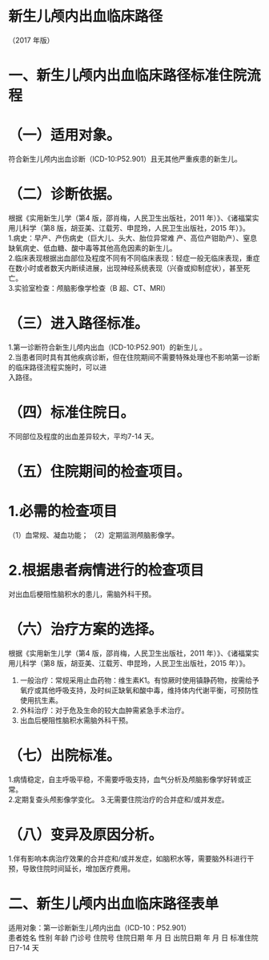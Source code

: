 # 新生儿颅内出血临床路径  
（2017 年版）  
# 一、新生儿颅内出血临床路径标准住院流程  
# （一）适用对象。  
符合新生儿颅内出血诊断（ICD-10:P52.901）且无其他严重疾患的新生儿。  
# （二）诊断依据。  
根据《实用新生儿学（第4 版，邵肖梅，人民卫生出版社，2011 年）》、《诸福棠实用儿科学（第8 版，胡亚美、江载芳、申昆玲，人民卫生出版社，2015 年）》。  
1.病史：早产、产伤病史（巨大儿、头大、胎位异常难 产、高位产钳助产）、窒息缺氧病史、低血糖、酸中毒等其他高危因素的新生儿。  
2.临床表现根据出血部位及程度不同有不同临床表现：轻症一般无临床表现，重症在数小时或者数天内断续进展，出现神经系统表现（兴奋或抑制症状），甚至死亡。  
3.实验室检查：颅脑影像学检查（B 超、CT、MRI）  
# （三）进入路径标准。  
1.第一诊断符合新生儿颅内出血（ICD-10:P52.901）的新生儿 。  
2.当患者同时具有其他疾病诊断，但在住院期间不需要特殊处理也不影响第一诊断的临床路径流程实施时，可以进  
入路径。  
# （四）标准住院日。  
不同部位及程度的出血差异较大，平均7-14 天。  
# （五）住院期间的检查项目。  
# 1.必需的检查项目  
（1）血常规、凝血功能； （2）定期监测颅脑影像学。  
# 2.根据患者病情进行的检查项目  
对出血后梗阻性脑积水的患儿，需脑外科干预。  
# （六）治疗方案的选择。  
根据《实用新生儿学（第4 版，邵肖梅，人民卫生出版社，2011 年）》、《诸福棠实用儿科学（第8 版，胡亚美、江载芳、申昆玲，人民卫生出版社，2015 年）》。  
1. 一般治疗：常规采用止血药物：维生素K1。有惊厥时使用镇静药物，按需给予氧疗或其他呼吸支持，及时纠正缺氧和酸中毒，维持体内代谢平衡，可预防性使用抗生素。  
2. 外科治疗：对于危及生命的较大血肿需紧急手术治疗。  
3. 出血后梗阻性脑积水需脑外科干预。  
# （七）出院标准。  
1.病情稳定，自主呼吸平稳，不需要呼吸支持，血气分析及颅脑影像学好转或正常。  
2.定期复查头颅影像学变化。  3.无需要住院治疗的合并症和/或并发症。  
# （八）变异及原因分析。  
1.伴有影响本病治疗效果的合并症和/或并发症，如脑积水等，需要脑外科进行干预，导致住院时间延长，增加医疗费用。  
# 二、新生儿颅内出血临床路径表单  
适用对象：第一诊断新生儿颅内出血（ICD-10：P52.901）  
患者姓名             性别    年龄        门诊号         住院号           住院日期       年  月  日   出院日期      年  月   日  标准住院日7-14 天  
